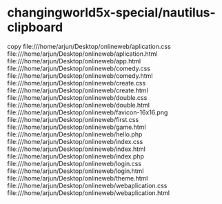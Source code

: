 # changingworld5x-special/nautilus-clipboard
copy
file:///home/arjun/Desktop/onlineweb/aplication.css
file:///home/arjun/Desktop/onlineweb/aplication.html
file:///home/arjun/Desktop/onlineweb/app.html
file:///home/arjun/Desktop/onlineweb/comedy.css
file:///home/arjun/Desktop/onlineweb/comedy.html
file:///home/arjun/Desktop/onlineweb/create.css
file:///home/arjun/Desktop/onlineweb/create.html
file:///home/arjun/Desktop/onlineweb/double.css
file:///home/arjun/Desktop/onlineweb/double.html
file:///home/arjun/Desktop/onlineweb/favicon-16x16.png
file:///home/arjun/Desktop/onlineweb/first.css
file:///home/arjun/Desktop/onlineweb/game.html
file:///home/arjun/Desktop/onlineweb/hello.php
file:///home/arjun/Desktop/onlineweb/index.css
file:///home/arjun/Desktop/onlineweb/index.html
file:///home/arjun/Desktop/onlineweb/index.php
file:///home/arjun/Desktop/onlineweb/login.css
file:///home/arjun/Desktop/onlineweb/login.html
file:///home/arjun/Desktop/onlineweb/theme.html
file:///home/arjun/Desktop/onlineweb/webaplication.css
file:///home/arjun/Desktop/onlineweb/webaplication.html
